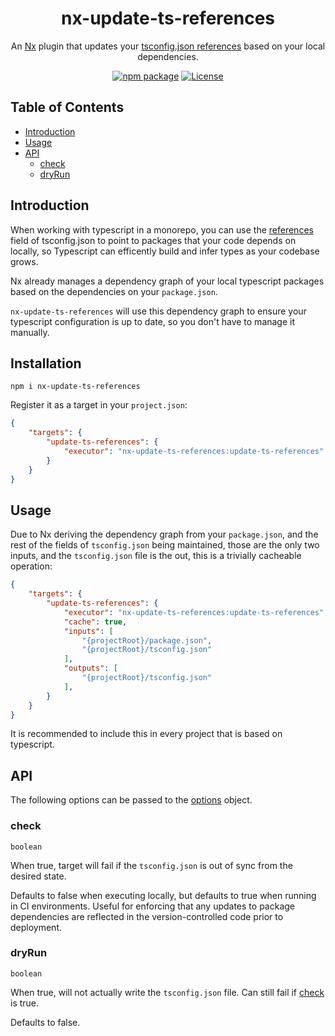 <div style="text-align:center">

# nx-update-ts-references
An [Nx](https://nx.dev/) plugin that updates your [tsconfig.json references](https://www.typescriptlang.org/tsconfig/#references) based on your local dependencies.

[![npm package](https://badge.fury.io/js/nx-update-ts-references.svg)](https://www.npmjs.com/package/nx-update-ts-references)
[![License](https://img.shields.io/npm/l/nx-update-ts-references.svg)](https://github.com/JacobLey/leyman/blob/main/tools/nx-update-ts-references/LICENSE)

</div>

## Table of Contents

- [Introduction](#introduction)
- [Usage](#usage)
- [API](#api)
    - [check](#check)
    - [dryRun](#dryrun)

## Introduction

When working with typescript in a monorepo, you can use the [references](https://www.typescriptlang.org/tsconfig/#references) field of tsconfig.json to point to packages that your code depends on locally, so Typescript can efficently build and infer types as your codebase grows.

Nx already manages a dependency graph of your local typescript packages based on the dependencies on your `package.json`.

`nx-update-ts-references` will use this dependency graph to ensure your typescript configuration is up to date, so you don't have to manage it manually.

## Installation

`npm i nx-update-ts-references`

Register it as a target in your `project.json`:
```json
{
    "targets": {
        "update-ts-references": {
            "executor": "nx-update-ts-references:update-ts-references"
        }
    }
}
```

## Usage

Due to Nx deriving the dependency graph from your `package.json`, and the rest of the fields of `tsconfig.json` being maintained, those are the only two inputs, and the `tsconfig.json` file is the out, this is a trivially cacheable operation:

```json
{
    "targets": {
        "update-ts-references": {
            "executor": "nx-update-ts-references:update-ts-references",
            "cache": true,
            "inputs": [
                "{projectRoot}/package.json",
                "{projectRoot}/tsconfig.json"
            ],
            "outputs": [
                "{projectRoot}/tsconfig.json"
            ],
        }
    }
}
```

It is recommended to include this in every project that is based on typescript.

## API

The following options can be passed to the [options](https://nx.dev/reference/project-configuration#executorcommand-options) object.

### check

`boolean`

When true, target will fail if the `tsconfig.json` is out of sync from the desired state.

Defaults to false when executing locally, but defaults to true when running in CI environments. Useful for enforcing that any updates to package dependencies are reflected in the version-controlled code prior to deployment.

### dryRun

`boolean`

When true, will not actually write the `tsconfig.json` file. Can still fail if [check](#check) is true.

Defaults to false.
